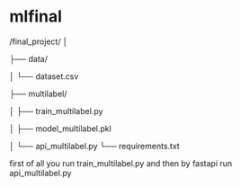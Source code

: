 # mlfinal
/final_project/
│

├── data/

│   └── dataset.csv

├── multilabel/

│   ├── train_multilabel.py

│   ├── model_multilabel.pkl

│   └── api_multilabel.py
└── requirements.txt

first of all you run train_multilabel.py and then by fastapi run api_multilabel.py
